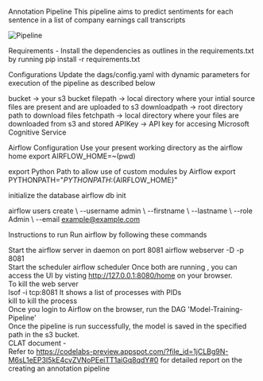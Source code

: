 Annotation Pipeline
This pipeline aims to predict sentiments for each sentence in a list of company earnings call transcripts

![Pipeline](/images/pipeline.png)

Requirements -
Install the dependencies as outlines in the requirements.txt by running pip install -r requirements.txt

Configurations
Update the dags/config.yaml with dynamic parameters for execution of the pipeline as described below

bucket -> your s3 bucket
filepath -> local directory where your intial source files are present and are uploaded to s3
downloadpath -> root directory path to download files
fetchpath -> local directory where your files are downloaded from s3 and stored
APIKey -> API key for accesing Microsoft Cognitive Service 

Airflow Configuration
Use your present working directory as the airflow home export AIRFLOW_HOME=~(pwd)

export Python Path to allow use of custom modules by Airflow export PYTHONPATH="${PYTHONPATH}:${AIRFLOW_HOME}"

initialize the database airflow db init

airflow users create \ --username admin \ --firstname <YourName> \ --lastname <YourLastName> \ --role Admin \ --email example@example.com

Instructions to run
Run airflow by following these commands

Start the airflow server in daemon on port 8081 airflow webserver -D -p 8081 <br/>
Start the scheduler airflow scheduler Once both are running , you can access the UI by visting http://127.0.0.1:8080/home on your browser. <br/>
To kill the web server <br/>
lsof -i tcp:8081 It shows a list of processes with PIDs <br/>
kill <PID> to kill the process <br/>
Once you login to Airflow on the browser, run the DAG 'Model-Training-Pipeline' <br/>
Once the pipeline is run successfully, the model is saved in the specified path in the s3 bucket. <br/>
CLAT document - <br/>
Refer to https://codelabs-preview.appspot.com/?file_id=1jCLBg9N-M6sL1eEP3I5kE4cvZVNoPEeiTT1aiGq8qdY#0 for detailed report on the creating an annotation pipeline

